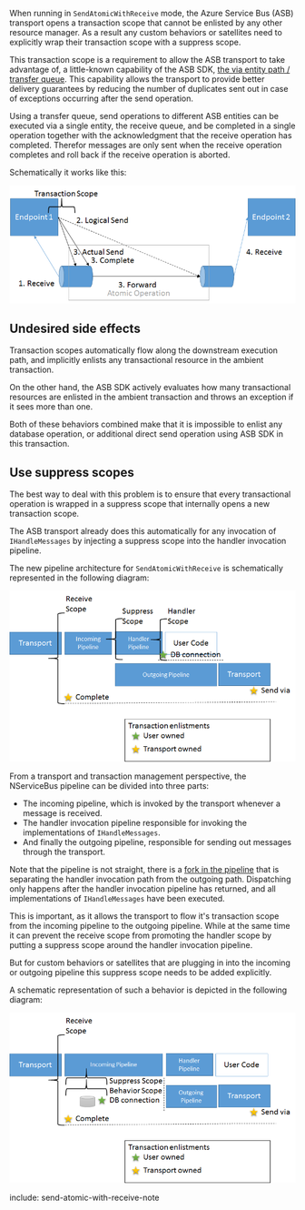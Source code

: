 When running in `SendAtomicWithReceive` mode, the Azure Service Bus (ASB) transport opens a transaction scope that cannot be enlisted by any other resource manager. As a result any custom behaviors or satellites need to explicitly wrap their transaction scope with a suppress scope.

This transaction scope is a requirement to allow the ASB transport to take advantage of, a little-known capability of the ASB SDK, [the via entity path / transfer queue](https://github.com/Azure-Samples/azure-servicebus-messaging-samples/tree/master/AtomicTransactions). This capability allows the transport to provide better delivery guarantees by reducing the number of duplicates sent out in case of exceptions occurring after the send operation.

Using a transfer queue, send operations to different ASB entities can be executed via a single entity, the receive queue, and be completed in a single operation together with the acknowledgment that the receive operation has completed. Therefor messages are only sent when the receive operation completes and roll back if the receive operation is aborted. 

Schematically it works like this:

![Send Via](send-via.png)

## Undesired side effects

Transaction scopes automatically flow along the downstream execution path, and implicitly enlists any transactional resource in the ambient transaction.

On the other hand, the ASB SDK actively evaluates how many transactional resources are enlisted in the ambient transaction and throws an exception if it sees more than one.

Both of these behaviors combined make that it is impossible to enlist any database operation, or additional direct send operation using ASB SDK in this transaction.

## Use suppress scopes

The best way to deal with this problem is to ensure that every transactional operation is wrapped in a suppress scope that internally opens a new transaction scope.

The ASB transport already does this automatically for any invocation of `IHandleMessages` by injecting a suppress scope into the handler invocation pipeline. 

The new pipeline architecture for `SendAtomicWithReceive` is schematically represented in the following diagram:

![Transactions v7](transactions-v7.png)

From a transport and transaction management perspective, the NServiceBus pipeline can be divided into three parts:
* The incoming pipeline, which is invoked by the transport whenever a message is received.
* The handler invocation pipeline responsible for invoking the implementations of `IHandleMessages`.
* And finally the outgoing pipeline, responsible for sending out messages through the transport.

Note that the pipeline is not straight, there is a [fork in the pipeline](/nservicebus/pipeline/steps-stages-connectors.md) that is separating the handler invocation path from the outgoing path. Dispatching only happens after the handler invocation pipeline has returned, and all implementations of `IHandleMessages` have been executed.

This is important, as it allows the transport to flow it's transaction scope from the incoming pipeline to the outgoing pipeline. While at the same time it can prevent the receive scope from promoting the handler scope by putting a suppress scope around the handler invocation pipeline.

But for custom behaviors or satellites that are plugging in into the incoming or outgoing pipeline this suppress scope needs to be added explicitly.

A schematic representation of such a behavior is depicted in the following diagram:

![Transactions v7](transactions-v7-behavior.png)

include: send-atomic-with-receive-note